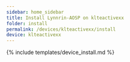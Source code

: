 ```yaml
---
sidebar: home_sidebar
title: Install Lynnrin-AOSP on klteactivexx
folder: install
permalink: /devices/klteactivexx/install
device: klteactivexx
---
```

{% include templates/device_install.md %}
